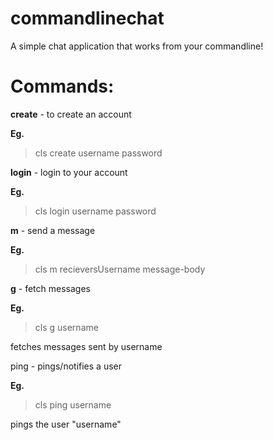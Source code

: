 # commandlinechat

A simple chat application that works from your commandline!

# Commands:

**create** - to create an account

**Eg.**

> cls create username password

**login** - login to your account

**Eg.** 

> cls login username password

**m** - send a message

**Eg.**

> cls m recieversUsername message-body

**g** - fetch messages

**Eg.**

> cls g username

fetches messages sent by username

ping - pings/notifies a user

**Eg.**

> cls ping username

pings the user "username"

